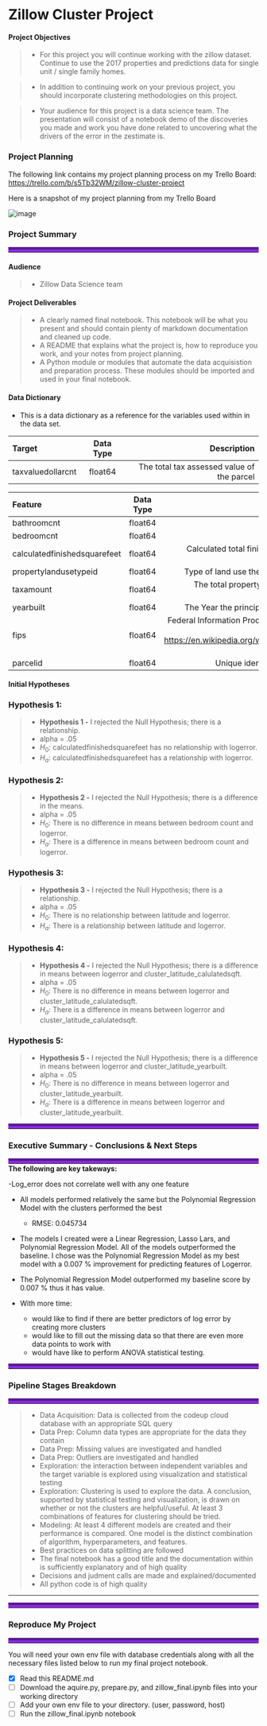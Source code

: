 # Zillow Cluster Project


#### Project Objectives
> - For this project you will continue working with the zillow dataset. Continue to use the 2017 properties and predictions data for single unit / single family homes.

> - In addition to continuing work on your previous project, you should incorporate clustering methodologies on this project.

> - Your audience for this project is a data science team. The presentation will consist of a notebook demo of the discoveries you made and work you have done related to uncovering what the drivers of the error in the zestimate is.


### Project Planning 

The following link contains my project planning process on my Trello Board: https://trello.com/b/s5Tb32WM/zillow-cluster-project

Here is a snapshot of my project planning from my Trello Board

![image](https://user-images.githubusercontent.com/80718476/123652251-be04ae00-d7f1-11eb-8a2c-08bb1e9d2e0e.png)

### Project Summary
<hr style="border-top: 10px groove blueviolet; margin-top: 1px; margin-bottom: 1px"></hr>


#### Audience
> - Zillow Data Science team

#### Project Deliverables
> - A clearly named final notebook. This notebook will be what you present and should contain plenty of markdown documentation and cleaned up code.
> - A README that explains what the project is, how to reproduce you work, and your notes from project planning.
> - A Python module or modules that automate the data acquisistion and preparation process. These modules should be imported and used in your final notebook.


#### Data Dictionary
    
- This is a data dictionary as a reference for the variables used within in the data set.


 |   Target    |  Data Type   | Description    |
| :------------- | :----------: | -----------: |
|  taxvaluedollarcnt | float64   | The total tax assessed value of the parcel |



|   Feature      |  Data Type   | Description    |
| :------------- | :----------: | -----------: |
|  bathroomcnt | float64   | number of bathrooms  |
| bedroomcnt   | float64 | number of bedrooms|
| calculatedfinishedsquarefeet   | float64 | Calculated total finished living area of the home |
| propertylandusetypeid  | float64   | Type of land use the property is zoned for|
| taxamount  | float64 |The total property tax assessed for that assessment year|
| yearbuilt  | float64 |  The Year the principal residence was built |
| fips  | float64 | Federal Information Processing Standard code -  see https://en.wikipedia.org/wiki/FIPS_county_code for more details|
| parcelid | float64 | Unique identifier for parcels (lots) |



#### Initial Hypotheses

### Hypothesis 1:
> - **Hypothesis 1 -** I rejected the Null Hypothesis; there is a relationship.
> - alpha = .05
> - $H_0$: calculatedfinishedsquarefeet has no relationship with logerror. 
> - $H_a$: calculatedfinishedsquarefeet has a relationship with logerror. 

### Hypothesis 2:
> - **Hypothesis 2 -** I rejected the Null Hypothesis; there is a difference in the means.
> - alpha = .05
> - $H_0$: There is no difference in means between bedroom count and logerror. 
> - $H_a$: There is a difference in means between bedroom count and logerror. 

### Hypothesis 3:
> - **Hypothesis 3 -** I rejected the Null Hypothesis; there is a relationship.
> - alpha = .05
> - $H_0$: There is no relationship between latitude and logerror. 
> - $H_a$: There is a relationship between latitude and logerror.

### Hypothesis 4:
> - **Hypothesis 4 -** I rejected the Null Hypothesis; there is a difference in means between logerror and cluster_latitude_calulatedsqft.
> - alpha = .05
> - $H_0$: There is no difference in means between logerror and cluster_latitude_calulatedsqft. 
> - $H_a$: There is a difference in means between logerror and cluster_latitude_calulatedsqft. 

### Hypothesis 5:
> - **Hypothesis 5 -** I rejected the Null Hypothesis; there is a difference in means between logerror and cluster_latitude_yearbuilt.
> - alpha = .05
> - $H_0$: There is no difference in means between logerror and cluster_latitude_yearbuilt. 
> - $H_a$: There is a difference in means between logerror and cluster_latitude_yearbuilt.


<hr style="border-top: 10px groove blueviolet; margin-top: 1px; margin-bottom: 1px"></hr>

### Executive Summary - Conclusions & Next Steps
<hr style="border-top: 10px groove blueviolet; margin-top: 1px; margin-bottom: 1px"></hr>
<b>The following are key takeways:</b>

  -Log_error does not correlate well with any one feature
 
  - All models performed relatively the same but the Polynomial Regression Model with the clusters performed the best
    - RMSE: 0.045734
  
  - The models I created were a  Linear Regression, Lasso Lars, and Polynomial Regression Model. All of the models outperformed the baseline. I chose was the Polynomial Regression Model as my best model with a 0.007 % improvement for predicting features of Logerror.
  
  -  The Polynomial Regression Model outperformed my baseline score by 0.007 % thus it has value.
  

- With more time:
    - would like to find if there are better predictors of log error by creating more clusters
    - would like to fill out the missing data so that there are even more data points to work with
    - would have like to perform ANOVA statistical testing.


<hr style="border-top: 10px groove blueviolet; margin-top: 1px; margin-bottom: 1px"></hr>

### Pipeline Stages Breakdown

<hr style="border-top: 10px groove blueviolet; margin-top: 1px; margin-bottom: 1px"></hr>

> - Data Acquisition: Data is collected from the codeup cloud database with an appropriate SQL query
> -  Data Prep: Column data types are appropriate for the data they contain
> - Data Prep: Missing values are investigated and handled
> - Data Prep: Outliers are investigated and handled
> - Exploration: the interaction between independent variables and the target variable is explored using visualization and statistical testing
> - Exploration: Clustering is used to explore the data. A conclusion, supported by statistical testing and visualization, is drawn on whether or not the clusters are helpful/useful. At least 3 combinations of features for clustering should be tried.
> - Modeling: At least 4 different models are created and their performance is compared. One model is the distinct combination of algorithm, hyperparameters, and features.
> - Best practices on data splitting are followed
> - The final notebook has a good title and the documentation within is sufficiently explanatory and of high quality
> - Decisions and judment calls are made and explained/documented
> - All python code is of high quality


___

<hr style="border-top: 10px groove blueviolet; margin-top: 1px; margin-bottom: 1px"></hr>



### Reproduce My Project

<hr style="border-top: 10px groove blueviolet; margin-top: 1px; margin-bottom: 1px"></hr>

You will need your own env file with database credentials along with all the necessary files listed below to run my final project notebook. 
- [x] Read this README.md
- [ ] Download the aquire.py, prepare.py, and zillow_final.ipynb files into your working directory
- [ ] Add your own env file to your directory. (user, password, host)
- [ ] Run the zillow_final.ipynb notebook
